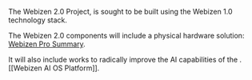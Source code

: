 The Webizen 2.0 Project, is sought to be built using the Webizen 1.0 technology stack.  

The Webizen 2.0 components will include a physical hardware solution: [Webizen Pro Summary](Webizen%20Pro%20Summary.md).

It will also include works to radically improve the AI capabilities of the .[[Webizen AI OS Platform]].